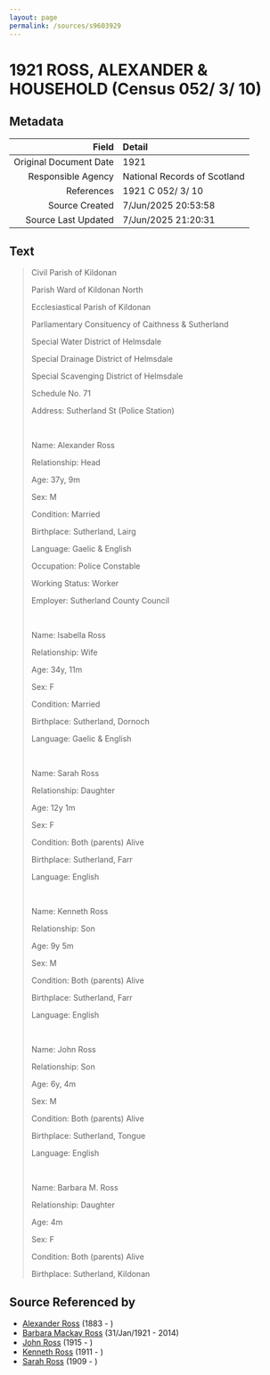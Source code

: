 ```yaml
---
layout: page
permalink: /sources/s9603929
---
```


# 1921 ROSS, ALEXANDER & HOUSEHOLD (Census 052/ 3/ 10)

## Metadata
Field | Detail
---:|:---
Original Document Date | 1921
Responsible Agency | National Records of Scotland
References | 1921 C 052/ 3/ 10
Source Created | 7/Jun/2025 20:53:58
Source Last Updated | 7/Jun/2025 21:20:31

## Text

> Civil Parish of Kildonan
>
> Parish Ward of Kildonan North
>
> Ecclesiastical Parish of Kildonan
>
> Parliamentary Consituency of Caithness & Sutherland
>
> Special Water District of Helmsdale
>
> Special Drainage District of Helmsdale
>
> Special Scavenging District of Helmsdale
>
> Schedule No. 71
>
> Address: Sutherland St (Police Station)
>
> <br/>
>
> Name: Alexander Ross
>
> Relationship: Head
>
> Age: 37y, 9m
>
> Sex: M
>
> Condition: Married
>
> Birthplace: Sutherland, Lairg
>
> Language: Gaelic & English
>
> Occupation: Police Constable
>
> Working Status: Worker
>
> Employer: Sutherland County Council
>
> <br/>
>
> Name: Isabella Ross
>
> Relationship: Wife
>
> Age: 34y, 11m
>
> Sex: F
>
> Condition: Married
>
> Birthplace: Sutherland, Dornoch
>
> Language: Gaelic & English
>
> <br/>
>
> Name: Sarah Ross
>
> Relationship: Daughter
>
> Age: 12y 1m
>
> Sex: F
>
> Condition: Both (parents) Alive
>
> Birthplace: Sutherland, Farr
>
> Language: English
>
> <br/>
>
> Name: Kenneth Ross
>
> Relationship: Son
>
> Age: 9y 5m
>
> Sex: M
>
> Condition: Both (parents) Alive
>
> Birthplace: Sutherland, Farr
>
> Language: English
>
> <br/>
>
> Name: John Ross
>
> Relationship: Son
>
> Age: 6y, 4m
>
> Sex: M
>
> Condition: Both (parents) Alive
>
> Birthplace: Sutherland, Tongue
>
> Language: English
>
> <br/>
>
> Name: Barbara M. Ross
>
> Relationship: Daughter
>
> Age: 4m
>
> Sex: F
>
> Condition: Both (parents) Alive
>
> Birthplace: Sutherland, Kildonan
>

## Source Referenced by

* [Alexander Ross](../people/@34528442@-alexander-ross-b1883-d.md) (1883 - )
* [Barbara Mackay Ross](../people/@63405204@-barbara-mackay-ross-b1921-1-31-d2014.md) (31/Jan/1921 - 2014)
* [John Ross](../people/@99039359@-john-ross-b1915-d.md) (1915 - )
* [Kenneth Ross](../people/@31245066@-kenneth-ross-b1911-d.md) (1911 - )
* [Sarah Ross](../people/@85030761@-sarah-ross-b1909-d.md) (1909 - )
